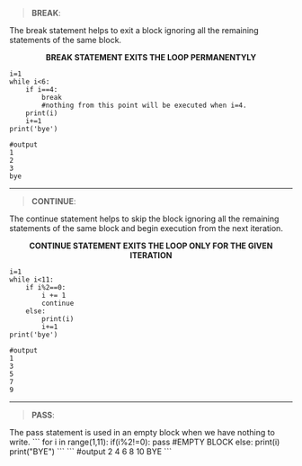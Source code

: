 >**BREAK**:
<p>The break statement helps to exit a block ignoring all the remaining statements of the same block.

**<p style="text-align: center;">BREAK STATEMENT EXITS THE LOOP PERMANENTYLY</p>**

```
i=1
while i<6:
    if i==4:
        break
        #nothing from this point will be executed when i=4.
    print(i)
    i+=1
print('bye')
```
```
#output
1
2
3
bye
```
___
>**CONTINUE**:
<p>The continue statement helps to skip the block ignoring all the remaining statements of the same block and begin execution from the next iteration.</p>


**<p style="text-align: center;">CONTINUE STATEMENT EXITS THE LOOP ONLY FOR THE GIVEN ITERATION </p>**
```
i=1
while i<11:
    if i%2==0:
        i += 1
        continue
    else:
        print(i)
        i+=1
print('bye')
```
```
#output
1
3
5
7
9
```
---
>**PASS**:
<p>The pass statement is used in an empty block when we have nothing to write.
```
for i in range(1,11):
    if(i%2!=0):
        pass
        #EMPTY BLOCK
    else:
        print(i)
print("BYE")
```
```
#output
2
4
6
8
10
BYE
```